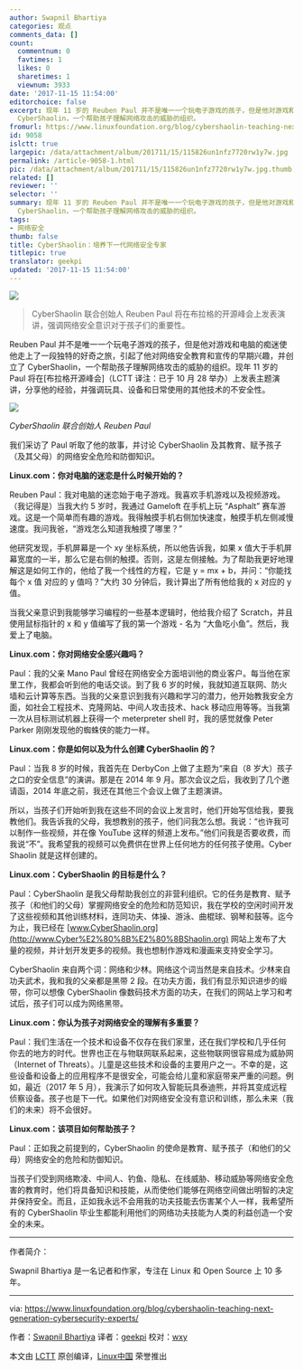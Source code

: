 ```yaml
---
author: Swapnil Bhartiya
categories: 观点
comments_data: []
count:
  commentnum: 0
  favtimes: 1
  likes: 0
  sharetimes: 1
  viewnum: 3933
date: '2017-11-15 11:54:00'
editorchoice: false
excerpt: 现年 11 岁的 Reuben Paul 并不是唯一一个玩电子游戏的孩子，但是他对游戏和电脑的痴迷使他走上了一段独特的好奇之旅，引起了他对网络安全教育和宣传的早期兴趣，并创立了
  Cyber​​Shaolin，一个帮助孩子理解网络攻击的威胁的组织。
fromurl: https://www.linuxfoundation.org/blog/cybershaolin-teaching-next-generation-cybersecurity-experts/
id: 9058
islctt: true
largepic: /data/attachment/album/201711/15/115826un1nfz7720rw1y7w.jpg
permalink: /article-9058-1.html
pic: /data/attachment/album/201711/15/115826un1nfz7720rw1y7w.jpg.thumb.jpg
related: []
reviewer: ''
selector: ''
summary: 现年 11 岁的 Reuben Paul 并不是唯一一个玩电子游戏的孩子，但是他对游戏和电脑的痴迷使他走上了一段独特的好奇之旅，引起了他对网络安全教育和宣传的早期兴趣，并创立了
  Cyber​​Shaolin，一个帮助孩子理解网络攻击的威胁的组织。
tags:
- 网络安全
thumb: false
title: Cyber​​Shaolin：培养下一代网络安全专家
titlepic: true
translator: geekpi
updated: '2017-11-15 11:54:00'
---
```


![](/data/attachment/album/201711/15/115826un1nfz7720rw1y7w.jpg)



> 
> Cyber​​Shaolin 联合创始人 Reuben Paul 将在布拉格的开源峰会上发表演讲，强调网络安全意识对于孩子们的重要性。
> 
> 
> 


Reuben Paul 并不是唯一一个玩电子游戏的孩子，但是他对游戏和电脑的痴迷使他走上了一段独特的好奇之旅，引起了他对网络安全教育和宣传的早期兴趣，并创立了 Cyber​​Shaolin，一个帮助孩子理解网络攻击的威胁的组织。现年 11 岁的 Paul 将在[布拉格开源峰会]（LCTT 译注：已于 10 月 28 举办）上发表主题演讲，分享他的经验，并强调玩具、设备和日常使用的其他技术的不安全性。


![](/data/attachment/album/201711/15/115836x1ankimctte2n9ez.jpg)


*Cyber​​Shaolin 联合创始人 Reuben Paul*


我们采访了 Paul 听取了他的故事，并讨论 Cyber​​Shaolin 及其教育、赋予孩子（及其父母）的网络安全危险和防御知识。


**Linux.com：你对电脑的迷恋是什么时候开始的？**


Reuben Paul：我对电脑的迷恋始于电子游戏。我喜欢手机游戏以及视频游戏。（我记得是）当我大约 5 岁时，我通过 Gameloft 在手机上玩 “Asphalt” 赛车游戏。这是一个简单而有趣的游戏。我得触摸手机右侧加快速度，触摸手机左侧减慢速度。我问我爸，“游戏怎么知道我触摸了哪里？”


他研究发现，手机屏幕是一个 xy 坐标系统，所以他告诉我，如果 x 值大于手机屏幕宽度的一半，那么它是右侧的触摸。否则，这是左侧接触。为了帮助我更好地理解这是如何工作的，他给了我一个线性的方程，它是 y = mx + b，并问：“你能找每个 x 值 对应的 y 值吗？”大约 30 分钟后，我计算出了所有他给我的 x 对应的 y 值。


当我父亲意识到我能够学习编程的一些基本逻辑时，他给我介绍了 Scratch，并且使用鼠标指针的 x 和 y 值编写了我的第一个游戏 - 名为 “大鱼吃小鱼”。然后，我爱上了电脑。


**Linux.com：你对网络安全感兴趣吗？**


Paul：我的父亲 Mano Paul 曾经在网络安全方面培训他的商业客户。每当他在家里工作，我都会听到他的电话交谈。到了我 6 岁的时候，我就知道互联网、防火墙和云计算等东西。当我的父亲意识到我有兴趣和学习的潜力，他开始教我安全方面，如社会工程技术、克隆网站、中间人攻击技术、hack 移动应用等等。当我第一次从目标测试机器上获得一个 meterpreter shell 时，我的感觉就像 Peter Parker 刚刚发现他的蜘蛛侠的能力一样。


**Linux.com：你是如何以及为什么创建 Cyber​​Shaolin 的？**


Paul：当我 8 岁的时候，我首先在 DerbyCon 上做了主题为“来自（8 岁大）孩子之口的安全信息”的演讲。那是在 2014 年 9 月。那次会议之后，我收到了几个邀请函，2014 年底之前，我还在其他三个会议上做了主题演讲。


所以，当孩子们开始听到我在这些不同的会议上发言时，他们开始写信给我，要我教他们。我告诉我的父母，我想教别的孩子，他们问我怎么想。我说：“也许我可以制作一些视频，并在像 YouTube 这样的频道上发布。”他们问我是否要收费，而我说“不”。我希望我的视频可以免费供在世界上任何地方的任何孩子使用。Cyber​​Shaolin 就是这样创建的。


**Linux.com：Cyber​​Shaolin 的目标是什么？**


Paul：Cyber​​Shaolin 是我父母帮助我创立的非营利组织。它的任务是教育、赋予孩子（和他们的父母）掌握网络安全的危险和防范知识，我在学校的空闲时间开发了这些视频和其他训练材料，连同功夫、体操、游泳、曲棍球、钢琴和鼓等。迄今为止，我已经在 [www.Cyber​​Shaolin.org](http://www.Cyber%E2%80%8B%E2%80%8BShaolin.org) 网站上发布了大量的视频，并计划开发更多的视频。我也想制作游戏和漫画来支持安全学习。


Cyber​​Shaolin 来自两个词：网络和少林。网络这个词当然是来自技术。少林来自功夫武术，我和我的父亲都是黑带 2 段。在功夫方面，我们有显示知识进步的缎带，你可以想像 Cyber​​Shaolin 像数码技术方面的功夫，在我们的网站上学习和考试后，孩子们可以成为网络黑带。


**Linux.com：你认为孩子对网络安全的理解有多重要？**


Paul：我们生活在一个技术和设备不仅存在我们家里，还在我们学校和几乎任何你去的地方的时代。世界也正在与物联网联系起来，这些物联网很容易成为威胁网（Internet of Threats）。儿童是这些技术和设备的主要用户之一。不幸的是，这些设备和设备上的应用程序不是很安全，可能会给儿童和家庭带来严重的问题。例如，最近（2017 年 5 月），我演示了如何攻入智能玩具泰迪熊，并将其变成远程侦察设备。孩子也是下一代。如果他们对网络安全没有意识和训练，那么未来（我们的未来）将不会很好。


**Linux.com：该项目如何帮助孩子？**


Paul：正如我之前提到的，Cyber​​Shaolin 的使命是教育、赋予孩子（和他们的父母）网络安全的危险和防御知识。


当孩子们受到网络欺凌、中间人、钓鱼、隐私、在线威胁、移动威胁等网络安全危害的教育时，他们将具备知识和技能，从而使他们能够在网络空间做出明智的决定并保持安全。而且，正如我永远不会用我的功夫技能去伤害某个人一样，我希望所有的 Cyber​​Shaolin 毕业生都能利用他们的网络功夫技能为人类的利益创造一个安全的未来。




---


作者简介：


Swapnil Bhartiya 是一名记者和作家，专注在 Linux 和 Open Source 上 10 多年。




---


via: <https://www.linuxfoundation.org/blog/cybershaolin-teaching-next-generation-cybersecurity-experts/>


作者：[Swapnil Bhartiya](https://www.linuxfoundation.org/author/sbhartiya/) 译者：[geekpi](https://github.com/geekpi) 校对：[wxy](https://github.com/wxy)


本文由 [LCTT](https://github.com/LCTT/TranslateProject) 原创编译，[Linux中国](https://linux.cn/) 荣誉推出